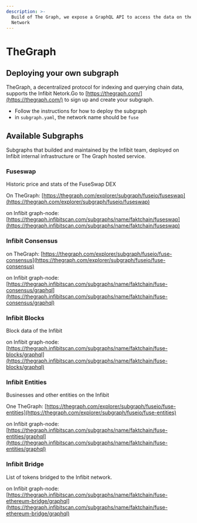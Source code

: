 ```yaml
---
description: >-
  Build of The Graph, we expose a GraphQL API to access the data on the Infibit
  Network
---
```


# TheGraph

## Deploying your own subgraph

TheGraph, a decentralized protocol for indexing and querying chain data, supports the Infibit Netork.Go to [https://thegraph.com/](https://thegraph.com/) to sign up and create your subgraph.

* Follow the instructions for how to deploy the subgraph
* in `subgraph.yaml`, the network name should be `fuse`

## Available Subgraphs

Subgraphs that builded and maintained by the Infibit team, deployed on Infibit internal infrastructure or The Graph hosted service.

### Fuseswap

Historic price and stats of the FuseSwap DEX

On TheGraph: [https://thegraph.com/explorer/subgraph/fuseio/fuseswap](https://thegraph.com/explorer/subgraph/fuseio/fuseswap)

on Infibit graph-node:  [https://thegraph.infibitscan.com/subgraphs/name/faktchain/fuseswap](https://thegraph.infibitscan.com/subgraphs/name/faktchain/fuseswap)

### Infibit Consensus

on TheGraph: [https://thegraph.com/explorer/subgraph/fuseio/fuse-consensus](https://thegraph.com/explorer/subgraph/fuseio/fuse-consensus)

on Infibit graph-node: [https://thegraph.infibitscan.com/subgraphs/name/faktchain/fuse-consensus/graphql](https://thegraph.infibitscan.com/subgraphs/name/faktchain/fuse-consensus/graphql)

### Infibit Blocks

Block data of the Infibit

on Infibit graph-node: [https://thegraph.infibitscan.com/subgraphs/name/faktchain/fuse-blocks/graphql](https://thegraph.infibitscan.com/subgraphs/name/faktchain/fuse-blocks/graphql)

### Infibit Entities

Businesses and other entities on the Infibit

One TheGraph: [https://thegraph.com/explorer/subgraph/fuseio/fuse-entities](https://thegraph.com/explorer/subgraph/fuseio/fuse-entities)

on Infibit graph-node:  [https://thegraph.infibitscan.com/subgraphs/name/faktchain/fuse-entities/graphql](https://thegraph.infibitscan.com/subgraphs/name/faktchain/fuse-entities/graphql)

### Infibit Bridge

List of tokens bridged to the Infibit network.

on Infibit graph-node: [https://thegraph.infibitscan.com/subgraphs/name/faktchain/fuse-ethereum-bridge/graphql](https://thegraph.infibitscan.com/subgraphs/name/faktchain/fuse-ethereum-bridge/graphql)

